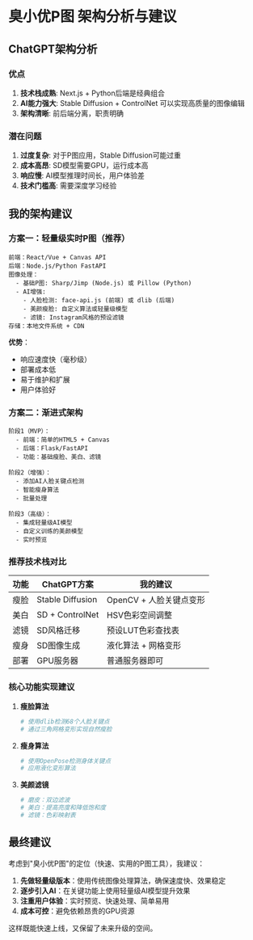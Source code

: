 # 臭小优P图 架构分析与建议

## ChatGPT架构分析

### 优点
1. **技术栈成熟**: Next.js + Python后端是经典组合
2. **AI能力强大**: Stable Diffusion + ControlNet 可以实现高质量的图像编辑
3. **架构清晰**: 前后端分离，职责明确

### 潜在问题
1. **过度复杂**: 对于P图应用，Stable Diffusion可能过重
2. **成本高昂**: SD模型需要GPU，运行成本高
3. **响应慢**: AI模型推理时间长，用户体验差
4. **技术门槛高**: 需要深度学习经验

## 我的架构建议

### 方案一：轻量级实时P图（推荐）
```
前端：React/Vue + Canvas API
后端：Node.js/Python FastAPI
图像处理：
  - 基础P图: Sharp/Jimp (Node.js) 或 Pillow (Python)
  - AI增强: 
    - 人脸检测: face-api.js (前端) 或 dlib (后端)
    - 美颜瘦脸: 自定义算法或轻量级模型
    - 滤镜: Instagram风格的预设滤镜
存储：本地文件系统 + CDN
```

**优势**：
- 响应速度快（毫秒级）
- 部署成本低
- 易于维护和扩展
- 用户体验好

### 方案二：渐进式架构
```
阶段1（MVP）：
  - 前端：简单的HTML5 + Canvas
  - 后端：Flask/FastAPI
  - 功能：基础瘦脸、美白、滤镜
  
阶段2（增强）：
  - 添加AI人脸关键点检测
  - 智能瘦身算法
  - 批量处理
  
阶段3（高级）：
  - 集成轻量级AI模型
  - 自定义训练的美颜模型
  - 实时预览
```

### 推荐技术栈对比

| 功能 | ChatGPT方案 | 我的建议 |
|------|------------|----------|
| 瘦脸 | Stable Diffusion | OpenCV + 人脸关键点变形 |
| 美白 | SD + ControlNet | HSV色彩空间调整 |
| 滤镜 | SD风格迁移 | 预设LUT色彩查找表 |
| 瘦身 | SD图像生成 | 液化算法 + 网格变形 |
| 部署 | GPU服务器 | 普通服务器即可 |

### 核心功能实现建议

1. **瘦脸算法**
   ```python
   # 使用dlib检测68个人脸关键点
   # 通过三角网格变形实现自然瘦脸
   ```

2. **瘦身算法**
   ```python
   # 使用OpenPose检测身体关键点
   # 应用液化变形算法
   ```

3. **美颜滤镜**
   ```python
   # 磨皮：双边滤波
   # 美白：提高亮度和降低饱和度
   # 滤镜：色彩映射表
   ```

## 最终建议

考虑到"臭小优P图"的定位（快速、实用的P图工具），我建议：

1. **先做轻量级版本**：使用传统图像处理算法，确保速度快、效果稳定
2. **逐步引入AI**：在关键功能上使用轻量级AI模型提升效果
3. **注重用户体验**：实时预览、快速处理、简单易用
4. **成本可控**：避免依赖昂贵的GPU资源

这样既能快速上线，又保留了未来升级的空间。
